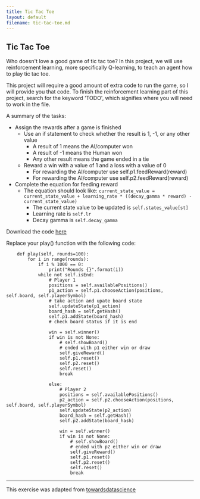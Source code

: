 ```yaml
---
title: Tic Tac Toe
layout: default
filename: tic-tac-toe.md
--- 
```


## Tic Tac Toe

Who doesn't love a good game of tic tac toe? In this project, we will use reinforcement learning, more specifically Q-learning, to teach an agent how to play tic tac toe.

This project will require a good amount of extra code to run the game, so I will provide you that code. To finish the reinforcement learning part of this project, search for the keyword 'TODO', which signifies where you will need to work in the file.

A summary of the tasks:

- Assign the rewards after a game is finished
    - Use an if statement to check whether the result is 1, -1, or any other value
        - A result of 1 means the AI/computer won
        - A result of -1 means the Human won
        - Any other result means the game ended in a tie
    - Reward a win with a value of 1 and a loss with a value of 0
        - For rewarding the AI/computer use self.p1.feedReward(reward)
        - For rewarding the AI/computer use self.p2.feedReward(reward)
- Complete the equation for feeding reward
    - The equation should look like: ``` current_state_value = current_state_value + learning_rate * ((decay_gamma * reward) - current_state_value) ```
        -  The current state value to be updated is ```self.states_value[st]```
        -  Learning rate is ```self.lr```
        -  Decay gamma is ```self.decay_gamma```

Download the code [here](tictactoe.py)

Replace your play() function with the following code:
```
    def play(self, rounds=100):
        for i in range(rounds):
            if i % 1000 == 0:
                print("Rounds {}".format(i))
            while not self.isEnd:
                # Player 1
                positions = self.availablePositions()
                p1_action = self.p1.chooseAction(positions, self.board, self.playerSymbol)
                # take action and upate board state
                self.updateState(p1_action)
                board_hash = self.getHash()
                self.p1.addState(board_hash)
                # check board status if it is end

                win = self.winner()
                if win is not None:
                    # self.showBoard()
                    # ended with p1 either win or draw
                    self.giveReward()
                    self.p1.reset()
                    self.p2.reset()
                    self.reset()
                    break

                else:
                    # Player 2
                    positions = self.availablePositions()
                    p2_action = self.p2.chooseAction(positions, self.board, self.playerSymbol)
                    self.updateState(p2_action)
                    board_hash = self.getHash()
                    self.p2.addState(board_hash)

                    win = self.winner()
                    if win is not None:
                        # self.showBoard()
                        # ended with p2 either win or draw
                        self.giveReward()
                        self.p1.reset()
                        self.p2.reset()
                        self.reset()
                        break
```

***

This exercise was adapted from [towardsdatascience](https://towardsdatascience.com/reinforcement-learning-implement-tictactoe-189582bea542)
